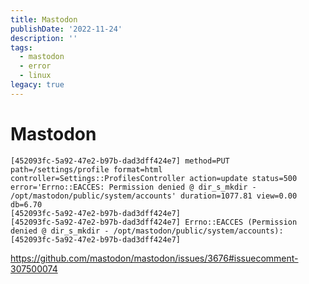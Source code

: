 ```yaml
---
title: Mastodon
publishDate: '2022-11-24'
description: ''
tags:
  - mastodon
  - error
  - linux
legacy: true
---
```


# Mastodon

```
[452093fc-5a92-47e2-b97b-dad3dff424e7] method=PUT path=/settings/profile format=html controller=Settings::ProfilesController action=update status=500 error='Errno::EACCES: Permission denied @ dir_s_mkdir - /opt/mastodon/public/system/accounts' duration=1077.81 view=0.00 db=6.70
[452093fc-5a92-47e2-b97b-dad3dff424e7]
[452093fc-5a92-47e2-b97b-dad3dff424e7] Errno::EACCES (Permission denied @ dir_s_mkdir - /opt/mastodon/public/system/accounts):
[452093fc-5a92-47e2-b97b-dad3dff424e7]
```

https://github.com/mastodon/mastodon/issues/3676#issuecomment-307500074

